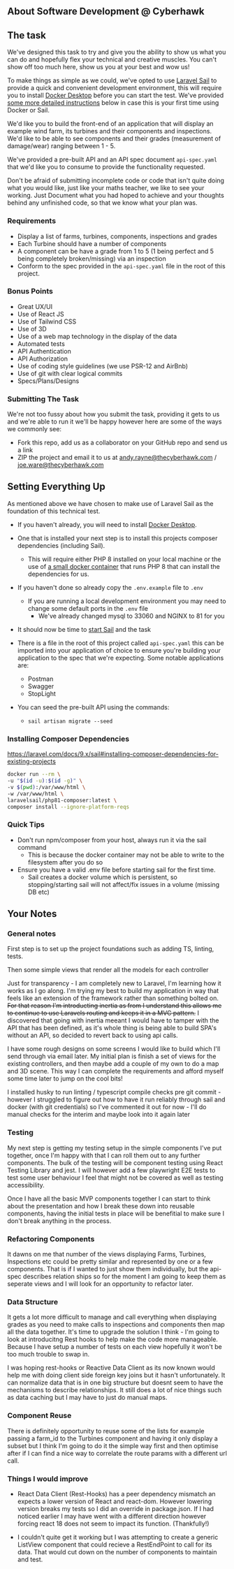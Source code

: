 ## About Software Development @ Cyberhawk



## The task
We've designed this task to try and give you the ability to show us what you can do and hopefully flex your technical and creative muscles. You can't show off too much here, show us you at your best and wow us!

To make things as simple as we could, we've opted to use [Laravel Sail](https://laravel.com/docs/8.x/sail) to provide a quick and convenient development environment, this will require you to install
[Docker Desktop](https://www.docker.com/products/docker-desktop) before you can start the test. We've provided [some more detailed instructions](#setting-everything-up) below in case this is your first time using Docker or Sail.

We'd like you to build the front-end of an application that will display an example wind farm, its turbines and their components and inspections.
We'd like to be able to see components and their grades (measurement of damage/wear) ranging between 1 - 5.

We've provided a pre-built API and an API spec document `api-spec.yaml` that we'd like you to consume to provide the functionality requested.

Don't be afraid of submitting incomplete code or code that isn't quite doing what you would like, just like your maths teacher, we like to see your working.
Just Document what you had hoped to achieve and your thoughts behind any unfinished code, so that we know what your plan was.

### Requirements
- Display a list of farms, turbines, components, inspections and grades
- Each Turbine should have a number of components
- A component can be have a grade from 1 to 5 (1 being perfect and 5 being completely broken/missing) via an inspection
- Conform to the spec provided in the `api-spec.yaml` file in the root of this project.

### Bonus Points
- Great UX/UI
- Use of React JS
- Use of Tailwind CSS
- Use of 3D
- Use of a web map technology in the display of the data
- Automated tests
- API Authentication
- API Authorization
- Use of coding style guidelines (we use PSR-12 and AirBnb)
- Use of git with clear logical commits
- Specs/Plans/Designs

### Submitting The Task
We're not too fussy about how you submit the task, providing it gets to us and we're able to run it we'll be happy however here are some of the ways we commonly see:
- Fork this repo, add us as a collaborator on your GitHub repo and send us a link
- ZIP the project and email it to us at andy.rayne@thecyberhawk.com / joe.ware@thecyberhawk.com

## Setting Everything Up
As mentioned above we have chosen to make use of Laravel Sail as the foundation of this technical test.
- If you haven't already, you will need to install [Docker Desktop](https://www.docker.com/products/docker-desktop).
- One that is installed your next step is to install this projects composer dependencies (including Sail).
    - This will require either PHP 8 installed on your local machine or the use of [a small docker container](https://laravel.com/docs/8.x/sail#installing-composer-dependencies-for-existing-projects) that runs PHP 8 that can install the dependencies for us.
- If you haven't done so already copy the `.env.example` file to `.env`
    - If you are running a local development environment you may need to change some default ports in the `.env` file
        - We've already changed mysql to 33060 and NGINX to 81 for you
- It should now be time to [start Sail](https://laravel.com/docs/8.x/sail#starting-and-stopping-sail) and the task
- There is a file in the root of this project called `api-spec.yaml` this can be imported into your application of choice to ensure you're building your application to the spec that we're expecting. Some notable applications are:
  - Postman
  - Swagger
  - StopLight

- You can seed the pre-built API using the commands:
  - `sail artisan migrate --seed`


### Installing Composer Dependencies
https://laravel.com/docs/9.x/sail#installing-composer-dependencies-for-existing-projects
```bash
docker run --rm \
-u "$(id -u):$(id -g)" \
-v $(pwd):/var/www/html \
-w /var/www/html \
laravelsail/php81-composer:latest \
composer install --ignore-platform-reqs
```

### Quick Tips
- Don't run npm/composer from your host, always run it via the sail command
  - This is because the docker container may not be able to write to the filesystem after you do so
- Ensure you have a valid .env file before starting sail for the first time.
  - Sail creates a docker volume which is persistent, so stopping/starting sail will not affect/fix issues in a volume (missing DB etc)

## Your Notes

### General notes
First step is to set up the project foundations such as adding TS, linting, tests.

Then some simple views that render all the models for each controller

Just for transparency - I am completely new to Laravel, I'm learning how it works as I go along. I'm trying my best to build my application in way that feels like an extension of the framework rather than something bolted on. 
~~For that reason I'm introducting inertia as from I understand this allows me to continue to use Laravels routing and keeps it in a MVC pattern.~~ I discovered that going with inertia meeant I would have to tamper with the API that has been defined, as it's whole thing is being able to build SPA's without an API, so decided to revert back to using api calls.

I have some rough designs on some screens I would like to build which I'll send through via email later. My initial plan is finish a set of views for the existing controllers, and then maybe add a couple of my own to do a map and 3D scene. This way I can complete the requirements and afford myself some time later to jump on the cool bits!

I installed husky to run linting / typescript compile checks pre git commit - however I struggled to figure out how to have it run reliably through sail and docker (with git credentials) so I've commented it out for now - I'll do manual checks for the interim and maybe look into it again later

### Testing

My next step is getting my testing setup in the simple components I've put together, once I'm happy with that I can roll them out to any further components. The bulk of the testing will be component testing using React Testing Library and jest. I will however add a few playwright E2E tests to test some user behaviour I feel that might not be covered as well as testing accessibility.

Once I have all the basic MVP components together I can start to think about the presentation and how I break these down into reusable components, having the initial tests in place will be benefitial to make sure I don't break anything in the process.


### Refactoring Components

It dawns on me that number of the views displaying Farms, Turbines, Inspections etc could be pretty similar and represented by one or a few components. That is if I wanted to just show them individually, but the api-spec describes relation ships so for the moment I am going to keep them as seperate views and I will look for an opportunity to refactor later.


### Data Structure

It gets a lot more difficult to manage and call everything when displaying grades as you need to make calls to inspections and components then map all the data together. It's time to upgrade the solution I think - I'm going to look at introducitng Rest hooks to help make the code more manageable. Because I have setup a number of tests on each view hopefully it won't be too much trouble to swap in.

I was hoping rest-hooks or Reactive Data Client as its now known would help me with doing client side foreign key joins but it hasn't unfortunately. It can normalize data that is in one big structure but doesnt seem to have the mechanisms to describe relationships. It still does a lot of nice things such as data caching but I may have to just do manual maps.

### Component Reuse

There is definitely opportunity to reuse some of the lists for example passing a farm_id to the Turbines component and having it only display a subset but I think I'm going to do it the simple way first and then optimise after if I can find a nice way to correlate the route params with a different url call.




### Things I would improve

* React Data Client (Rest-Hooks) has a peer dependency mismatch an expects a lower version of React and react-dom. However lowering version breaks my tests so I did an override in package.json. If I had noticed earlier I may have went with a different direction however forcing react 18 does not seem to impact its function. (Thankfully!)

* I couldn't quite get it working but I was attempting to create a generic ListView component that could recieve a RestEndPoint to call for its data. That would cut down on the number of components to maintain and test.

